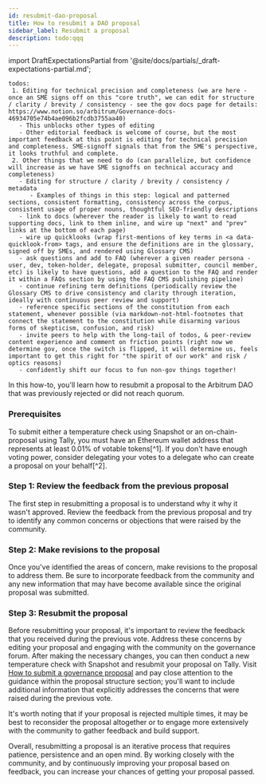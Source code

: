 ```yaml
---
id: resubmit-dao-proposal
title: How to resubmit a DAO proposal
sidebar_label: Resubmit a proposal
description: todo:qqq
---
```


import DraftExpectationsPartial from '@site/docs/partials/_draft-expectations-partial.md'; 

<DraftExpectationsPartial />

```
todos: 
 1. Editing for technical precision and completeness (we are here - once an SME signs off on this "core truth", we can edit for structure / clarity / brevity / consistency - see the gov docs page for details: https://www.notion.so/arbitrum/Governance-docs-46934705e74b4ae096b2fcdb3755aa40)
   - This unblocks other types of editing 
   - Other editorial feedback is welcome of course, but the most important feedback at this point is editing for technical precision and completeness. SME-signoff signals that from the SME's perspective, it looks truthful and complete.
 2. Other things that we need to do (can parallelize, but confidence will increase as we have SME signoffs on technical accuracy and completeness)
   - Editing for structure / clarity / brevity / consistency / metadata
      - Examples of things in this step: logical and patterned sections, consistent formatting, consistency across the corpus, consistent usage of proper nouns, thoughtful SEO-friendly descriptions
   - link to docs (wherever the reader is likely to want to read supporting docs, link to them inline, and wire up "next" and "prev" links at the bottom of each page)
   - wire up quicklooks (wrap first-mentions of key terms in <a data-quicklook-from> tags, and ensure the definitions are in the glossary, signed off by SMEs, and rendered using Glossary CMS)
   - ask questions and add to FAQ (wherever a given reader persona - user, dev, token-holder, delegate, proposal submitter, council member, etc) is likely to have questions, add a question to the FAQ and render it within a FAQs section by using the FAQ CMS publishing pipeline)
   - continue refining term definitions (periodically review the Glossary CMS to drive consistency and clarity through iteration, ideally with continuous peer review and support)
   - reference specific sections of the constitution from each statement, whenever possible (via markdown-not-html-footnotes that connect the statement to the constitution while disarming various forms of skepticism, confusion, and risk)
   - invite peers to help with the long-tail of todos, & peer-review content experience and comment on friction points (right now we determine gov, once the switch is flipped, it will determine us, feels important to get this right for "the spirit of our work" and risk / optics reasons)
   - confidently shift our focus to fun non-gov things together!
```

In this how-to, you'll learn how to resubmit a proposal to the Arbitrum DAO that was previously rejected or did not reach quorum.

### Prerequisites

To submit either a <a data-quicklook-from='temperature-check'>temperature check</a> using <a data-quicklook-from='snapshot'>Snapshot</a> or an <a data-quicklook-from='on-chain-proposal'>on-chain-proposal</a> using <a data-quicklook-from='tally'>Tally</a>, you must have an Ethereum wallet address that represents at least 0.01% of votable tokens[^1]. If you don't have enough voting power, consider delegating your votes to a delegate who can create a proposal on your behalf[^2].


### Step 1: Review the feedback from the previous proposal

The first step in resubmitting a proposal is to understand why it why it wasn't approved. Review the feedback from the previous proposal and try to identify any common concerns or objections that were raised by the community.

### Step 2: Make revisions to the proposal

Once you've identified the areas of concern, make revisions to the proposal to address them. Be sure to incorporate feedback from the community and any new information that may have become available since the original proposal was submitted.

### Step 3: Resubmit the proposal

Before resubmitting your proposal, it's important to review the feedback that you received during the previous vote. Address these concerns by editing your proposal and engaging with the community on the governance forum. After making the necessary changes, you can then conduct a new temperature check with Snapshot and resubmit your proposal on Tally. Visit [How to submit a governance proposal](./create-submit-dao-proposal) and pay close attention to the guidance within the proposal structure section; you'll want to include additional information that explicitly addresses the concerns that were raised during the previous vote.

It's worth noting that if your proposal is rejected multiple times, it may be best to reconsider the proposal altogether or to engage more extensively with the community to gather feedback and build support.

Overall, resubmitting a proposal is an iterative process that requires patience, persistence and an open mind. By working closely with the community, and by continuously improving your proposal based on feedback, you can increase your chances of getting your proposal passed.